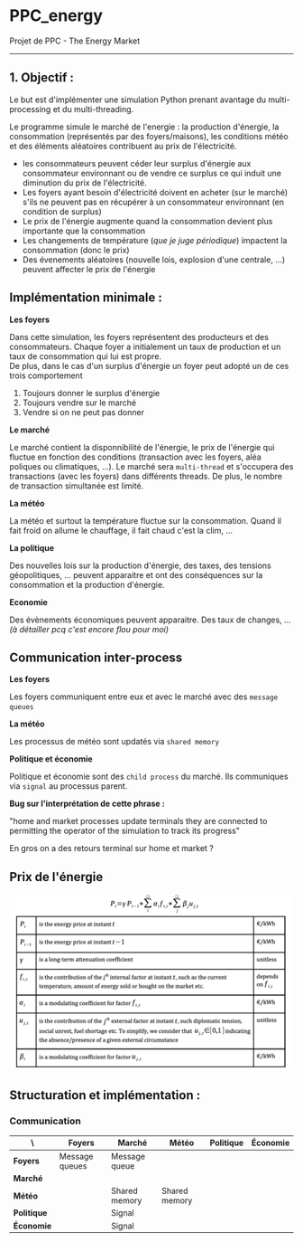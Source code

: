 # PPC_energy
Projet de PPC - The Energy Market

<hr>

## 1. Objectif :

Le but est d'implémenter une simulation Python prenant avantage du multi-processing et du multi-threading.

Le programme simule le marché de l'energie : la production d'énergie, la consommation (représentés par des foyers/maisons), les conditions météo et des éléments aléatoires contribuent au prix de l'électricité.

 - les consommateurs peuvent céder leur surplus d'énergie aux consommateur environnant ou de vendre ce surplus ce qui induit une diminution du prix de l'électricité.
 -  Les foyers ayant besoin d'électricité doivent en acheter (sur le marché) s'ils ne peuvent pas en récupérer à un consommateur environnant (en condition de surplus)
 - Le prix de l'énergie augmente quand la consommation devient plus importante que la consommation
 - Les changements de température (*que je juge périodique*) impactent la consommation (donc le prix)
 - Des évenements aléatoires (nouvelle lois, explosion d'une centrale, …) peuvent affecter le prix de l'énergie
 
 ## Implémentation minimale : 
 
 **Les foyers**
 
  Dans cette simulation, les foyers représentent des producteurs et des consommateurs. Chaque foyer a initialement un taux de production et un taux de consommation qui lui est propre.  
  De plus, dans le cas d'un surplus d'énergie un foyer peut adopté un de ces trois comportement 
  
  1. Toujours donner le surplus d'énergie
  2. Toujours vendre sur le marché
  3. Vendre si on ne peut pas donner
 
 **Le marché**
 
 Le marché contient la disponnibilité de l'énergie, le prix de l'énergie qui fluctue en fonction des conditions (transaction avec les foyers, aléa poliques ou climatiques, …). Le marché sera ```multi-thread``` et s'occupera des transactions (avec les foyers) dans différents threads. De plus, le nombre de transaction simultanée est limité.
 
 **La météo**
 
 La météo et surtout la température fluctue sur la consommation. Quand il fait froid on allume le chauffage, il fait chaud c'est la clim, …
 
 **La politique**
 
 Des nouvelles lois sur la production d'énergie, des taxes, des tensions géopolitiques, … peuvent apparaitre et ont des conséquences sur la consommation et la production d'énergie.
 
 **Economie**
    
 Des évènements économiques peuvent apparaitre. Des taux de changes, …
 *(à détailler pcq c'est encore flou pour moi)*
 
 ## Communication inter-process
 
 **Les foyers**
 
 Les foyers communiquent entre eux et avec le marché avec des ```message queues```
 
 **La météo**
 
 Les processus de météo sont updatés via ```shared memory```
 
 **Politique et économie**
 
 Politique et économie sont des ```child process``` du marché. Ils communiques via ```signal``` au processus parent.
 
 
 **Bug sur l'interprétation de cette phrase :**
 
 "home and market processes update terminals they are connected to permitting the operator of the simulation to track its progress"
 
 En gros on a des retours terminal sur home et market ?
 
 ## Prix de l'énergie
 
 <img alt="Calcul du prix de l'energie" src="/img/calcul_price.png">
 
 ## Structuration et implémentation :
 
 ### Communication

| \         | Foyers | Marché | Météo | Politique | Économie |
| -         | ------ | ------ | ----- | --------- |  ------- |
| **Foyers**    | Message queues     | Message queue        |       |           |          |
| **Marché**    |        |        |       |           |          |
| **Météo**   |        | Shared memory       |  Shared memory     |           |          |
| **Politique** |        |   Signal     |       |           |          |
| **Économie**  |        |    Signal    |       |           |          |
